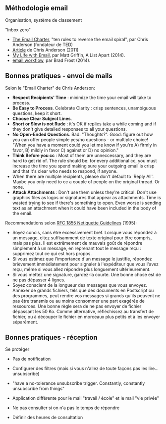 ## Méthodologie email

Organisation, système de classement

"Inbox zero"

- [The Email Charter](https://web.archive.org/web/20180103103237/http://emailcharter.org/), "ten rules to reverse the email spiral", par Chris Anderson (fondateur de TED)
- [Article](https://web.archive.org/web/20180120005803/http://tedchris.posthaven.com/help-create-an-email-charter) de Chris Anderson (2011)
- [My Life with Email](https://alistapart.com/column/my-life-with-email), par Matt Griffin, A List Apart (2014).
- [email workflow](https://bradfrost.com/blog/post/email-workflow/), par Brad Frost (2014).

## Bonnes pratiques - envoi de mails

Selon le "Email Charter" de Chris Anderson:

- **Respect Recipients' Time** : minimize the time your email will take to process.
- **Be Easy to Process**. Celebrate Clarity : crisp sentences, unambiguous questions, keep it short.
- **Choose Clear Subject Lines**.
- **Short or Slow is not Rude** : it's OK if replies take a while coming and if they don't give detailed responses to all your questions. 
- **No Open-Ended Questions**. Bad: "Thoughts?". Good: figure out how you can offer people simple yes/no questions - or multiple choice! "When you have a moment could you let me know if you're A) firmly in favor, B) mildly in favor C) against or D) no opinion." 
- **Think Before you cc** : Most of them are unneccessary, and they are hard to get rid of. The rule should be: for every additional cc, you must increase the time you spend making sure your outgoing email is crisp and that it's clear who needs to respond, if anyone.
- When there are multiple recipients, please don't default to 'Reply All'. Maybe you only need to cc a couple of people on the original thread. Or none.
- **Attack Attachments** : Don't use them unless they're critical. Don't use graphics files as logos or signatures that appear as attachments. Time is wasted trying to see if there's something to open. Even worse is sending text as an attachment when it could have been included in the body of the email. 

Recommendations selon [RFC 1855 Netiquette Guidelines](https://perso.uclouvain.be/jean-pierre.kuypers/Netiquette/rfc1855.fr.html) (1995):

- Soyez concis, sans être excessivement bref. Lorsque vous répondez à un message, citez suffisamment de texte original pour être compris, mais pas plus. Il est extrêmement de mauvais goût de répondre simplement à un message, en reprenant tout le message reçu : supprimez tout ce qui est hors propos.
- Si vous estimez que l'importance d'un message le justifie, répondez brièvement immédiatement pour signaler à l'expéditeur que vous l'avez reçu, même si vous allez répondre plus longuement ultérieurement.
- Si vous mettez une signature, gardez-la courte. Une bonne chose est de ne pas dépasser 4 lignes.
- Soyez conscient de la longueur des messages que vous envoyez. Annexer de grands fichiers, tels que des documents en Postscript ou des programmes, peut rendre vos messages si grands qu'ils peuvent ne pas être transmis ou au moins consommer une part exagérée de ressources. Une bonne règle sera de ne pas envoyer de fichier dépassant les 50 Ko. Comme alternative, réfléchissez au transfert de fichier, ou à découper le fichier en morceaux plus petits et à les envoyer séparément.

## Bonnes pratiques - réception

Se protéger

- Pas de notification

- Configurer des filtres (mais si vous n'allez de toute façons pas les lire... unsubscribe)

- "have a no-tolerance unsubscribe trigger. Constantly, constantly unsubscribe from things"

- Application différente pour le mail "travail / école" et le mail "vie privée"

- Ne pas consulter si on n'a pas le temps de répondre

- Définir des heures de consultation

